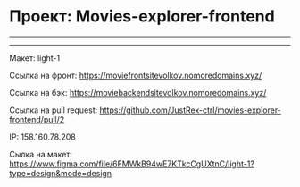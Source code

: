 # Проект: Movies-explorer-frontend
---

---

Макет: light-1

Ссылка на фронт: https://moviefrontsitevolkov.nomoredomains.xyz/

Ссылка на бэк: https://moviebackendsitevolkov.nomoredomains.xyz/

Ссылка на pull request: https://github.com/JustRex-ctrl/movies-explorer-frontend/pull/2

IP: 158.160.78.208

Сылка на макет: https://www.figma.com/file/6FMWkB94wE7KTkcCgUXtnC/light-1?type=design&mode=design



